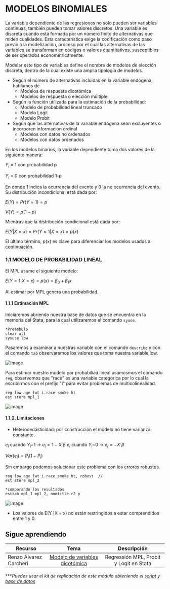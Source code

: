 # MODELOS BINOMIALES


La variable dependiente de las regresiones no solo pueden ser variables continuas, también pueden tomar valores discretos.
Una variable es discreta cuando está formada por un número finito de alternativas que miden cualidades. Esta característica exige la codificación como paso previo a la modelización, proceso por el cual las alternativas de las variables se transforman en códigos o valores cuantitativos, susceptibles de ser operados econométricamente.

Modelar este tipo de variables define el nombre de modelos de elección discreta, dentro de la cual existe una amplia tipología de modelos.

- Según el número de alternativas incluidas en la variable endógena, hablamos de
     - Modelos de respuesta dicotómica
     - Modelos de respuesta o elección múltiple
- Según la función utilizada para la estimación de la probabilidad:
     - Modelo de probabilidad lineal truncado
     - Modelo Logit
     - Modelo Probit
- Según que las alternativas de la variable endógena sean excluyentes o incorporen información
ordinal
     - Modelos con datos no ordenados
     - Modelos con datos ordenados

En los modelos binarios, la variable dependiente toma dos valores de la siguiente manera:

$Y_i$ = 1 con probabilidad p

$Y_i$ = 0 con probabilidad 1-p

En donde 1 indica la ocurrencia del evento y 0 la no ocurrencia del evento. Su distribución incondicional está dada por:

$E(Y) = Pr(Y=1)=p$

$V(Y) = p(1-p)$

Mientras que la distribución condicional está dada por:

$E(Y |X = x) = Pr(Y = 1|X = x) = p(x)$

El último término, p(x) es clave para diferenciar los modelos usados a continuación.

### 1.1 MODELO DE PROBABILIDAD LINEAL

El MPL asume el siguiente modelo:

$E(Y = 1|X = x) = p(x) = \beta_0 + \beta_1x$

Al estimar por MPL genera una probabilidad. 

#### 1.1.1 Estimación MPL

Iniciaremos abriendo nuestra base de datos que se encuentra en la memoria del Stata, para la cual utilizaremos el comando `syuse`.

```
*Preámbulo
clear all
sysuse lbw 
```

Pasaremos a examinar a nuestras variable con el comando `describe` y con el comando `tab` observaremos los valores que toma nuestra variable low.

![image](https://user-images.githubusercontent.com/106888200/225457658-500e4fe3-6e24-4e92-bb24-b312e053dd09.png)

Para estimar nuestro modelo por probabiliad lineal usamosmos el comando `reg`, observemos que "race" es una variable categorica por lo cual la escribirmos con el prefijo "i" para evitar problemas de multicolinealidad. 

```
reg low age lwt i.race smoke ht 
est store mpl_1
```

![image](https://user-images.githubusercontent.com/106888200/225461813-9d7743ae-e9c4-4af0-89a4-e668287e3444.png)

#### 1.1.2. Limitaciones

- Heterocedasticidad: por construcción el modelo no tiene varianza constante.

$e_i$ cuando $Y_i$=1 → $e_i=1-X´\beta$
$e_i$ cuando $Y_i$=0 → $e_i=-X´\beta$

$Var(e_i)=P_i(1-P_i)$

Sin embargo podemos solucionar este problema con los errores robustos.

```
reg low age lwt i.race smoke ht, robust  //
est store mpl_2

*comparando los resultados
esttab mpl_1 mpl_2, nomtitle r2 p
```

![image](https://user-images.githubusercontent.com/106888200/225461983-88c23392-2a6d-4af9-a023-b9b4e30b07c4.png)

- Los valores de E(Y |X = x) no están restringidos a estar comprendidos entre 1 y 0.



## Sigue aprendiendo
| Recurso  | Tema | Descripción |
| ------------- |:-------------:|:-------------:|
| Renzo Álvarez Carcheri  | [Modelo de variables dicotómica](https://youtu.be/fHCnj0zhVyU?t=568 "Modelo de variables dicotómica") | Regressión MPL, Probit y Logit en Stata |


****Puedes usar el kit de replicación de este módulo obteniendo el [script](https://github.com/EconPUCP/Stata/blob/main/_An%C3%A1lisis/Scripts/Modelos%20Binomiales%20y%20extensiones%20multinomiales/1_MPL.do "script") y [base de datos](https://github.com/EconPUCP/Stata/tree/main/_An%C3%A1lisis/Data/Modelos%20Binomiales%20y%20extensiones%20multinomiales "base de datos")* 
